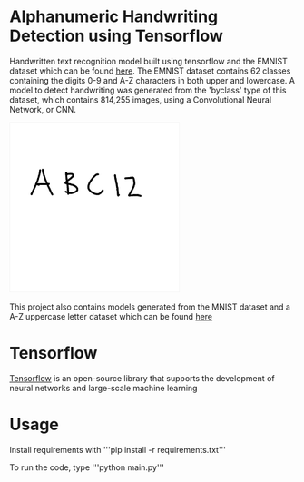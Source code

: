 # Alphanumeric Handwriting Detection using Tensorflow

Handwritten text recognition model built using tensorflow and the EMNIST dataset which can be found [here](https://www.nist.gov/itl/products-and-services/emnist-dataset). The EMNIST dataset contains 62 classes containing the digits 0-9 and A-Z characters in both upper and lowercase. A model to detect handwriting was generated from the 'byclass' type of this dataset, which contains 814,255 images, using a Convolutional Neural Network, or CNN. 


<a href="https://github.com/mpeng72/handwritingdetection">
    <img src="/img/img_0.png" alt="Logo" width="300" height="300">
  </a>

This project also contains models generated from the MNIST dataset and a A-Z uppercase letter dataset which can be found [here](https://www.kaggle.com/datasets/sachinpatel21/az-handwritten-alphabets-in-csv-format)

# Tensorflow

[Tensorflow](https://www.tensorflow.org/api_docs/python/tf) is an open-source library that supports the development of neural networks and large-scale machine learning

# Usage
Install requirements with  '''pip install -r requirements.txt'''

To run the code, type '''python main.py'''

